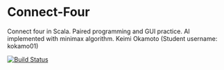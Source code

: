 # Connect-Four
Connect four in Scala. Paired programming and GUI practice.
AI implemented with minimax algorithm. 
Keimi Okamoto (Student username: kokamo01)

[![Build Status](https://travis-ci.org/BBK-SDP-2015-kokamo01/Pair.svg?branch=master)](https://travis-ci.org/BBK-SDP-2015-kokamo01/Pair)
